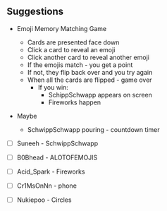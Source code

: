 ## Suggestions

* Emoji Memory Matching Game
  * Cards are presented face down
  * Click a card to reveal an emoji
  * Click another card to reveal another emoji
  * If the emojis match - you get a point
  * If not, they flip back over and you try again
  * When all the cards are flipped - game over
    * If you win:
      * SchippSchwapp appears on screen
      * Fireworks happen

* Maybe
  * SchwippSchwapp pouring - countdown timer

* [ ] Suneeh - SchwippSchwapp
* [ ] B0Bhead - ALOTOFEMOJIS
* [ ] Acid_Spark - Fireworks
* [ ] Cr1MsOnNn - phone
* [ ] Nukiepoo - Circles

